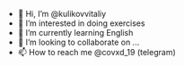 - 👋 Hi, I’m @kulikovvitaliy
- 👀 I’m interested in doing exercises
- 🌱 I’m currently learning English
- 💞️ I’m looking to collaborate on ...
- 📫 How to reach me @covxd_19 (telegram)

<!---
kulikovvitaliy/kulikovvitaliy is a ✨ special ✨ repository because its `README.md` (this file) appears on your GitHub profile.
You can click the Preview link to take a look at your changes.
--->
